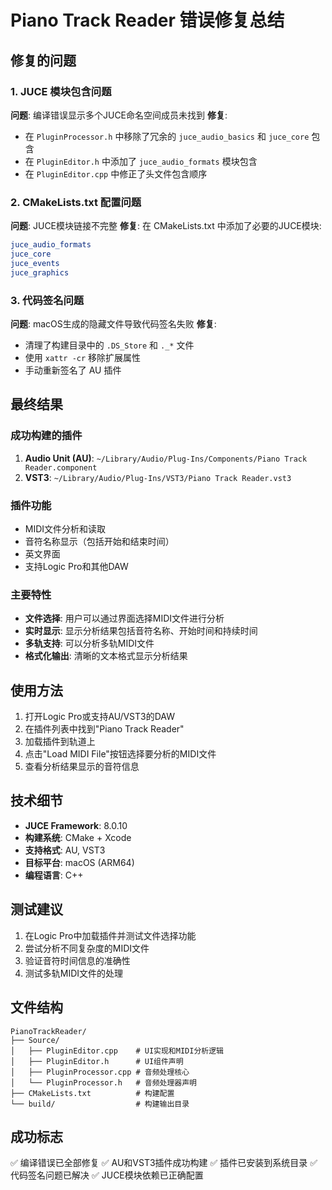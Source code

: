 # Piano Track Reader 错误修复总结

## 修复的问题

### 1. JUCE 模块包含问题
**问题**: 编译错误显示多个JUCE命名空间成员未找到
**修复**: 
- 在 `PluginProcessor.h` 中移除了冗余的 `juce_audio_basics` 和 `juce_core` 包含
- 在 `PluginEditor.h` 中添加了 `juce_audio_formats` 模块包含
- 在 `PluginEditor.cpp` 中修正了头文件包含顺序

### 2. CMakeLists.txt 配置问题
**问题**: JUCE模块链接不完整
**修复**: 在 CMakeLists.txt 中添加了必要的JUCE模块:
```cmake
juce_audio_formats
juce_core
juce_events
juce_graphics
```

### 3. 代码签名问题
**问题**: macOS生成的隐藏文件导致代码签名失败
**修复**: 
- 清理了构建目录中的 `.DS_Store` 和 `._*` 文件
- 使用 `xattr -cr` 移除扩展属性
- 手动重新签名了 AU 插件

## 最终结果

### 成功构建的插件
1. **Audio Unit (AU)**: `~/Library/Audio/Plug-Ins/Components/Piano Track Reader.component`
2. **VST3**: `~/Library/Audio/Plug-Ins/VST3/Piano Track Reader.vst3`

### 插件功能
- MIDI文件分析和读取
- 音符名称显示（包括开始和结束时间）
- 英文界面
- 支持Logic Pro和其他DAW

### 主要特性
- **文件选择**: 用户可以通过界面选择MIDI文件进行分析
- **实时显示**: 显示分析结果包括音符名称、开始时间和持续时间
- **多轨支持**: 可以分析多轨MIDI文件
- **格式化输出**: 清晰的文本格式显示分析结果

## 使用方法

1. 打开Logic Pro或支持AU/VST3的DAW
2. 在插件列表中找到"Piano Track Reader"
3. 加载插件到轨道上
4. 点击"Load MIDI File"按钮选择要分析的MIDI文件
5. 查看分析结果显示的音符信息

## 技术细节

- **JUCE Framework**: 8.0.10
- **构建系统**: CMake + Xcode
- **支持格式**: AU, VST3
- **目标平台**: macOS (ARM64)
- **编程语言**: C++

## 测试建议

1. 在Logic Pro中加载插件并测试文件选择功能
2. 尝试分析不同复杂度的MIDI文件
3. 验证音符时间信息的准确性
4. 测试多轨MIDI文件的处理

## 文件结构

```
PianoTrackReader/
├── Source/
│   ├── PluginEditor.cpp    # UI实现和MIDI分析逻辑
│   ├── PluginEditor.h      # UI组件声明
│   ├── PluginProcessor.cpp # 音频处理核心
│   └── PluginProcessor.h   # 音频处理器声明
├── CMakeLists.txt          # 构建配置
└── build/                  # 构建输出目录
```

## 成功标志

✅ 编译错误已全部修复
✅ AU和VST3插件成功构建
✅ 插件已安装到系统目录
✅ 代码签名问题已解决
✅ JUCE模块依赖已正确配置